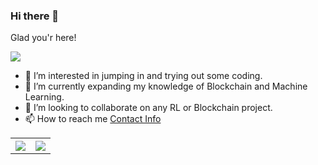 ### Hi there 👋
Glad you'r here!<br>
<!--![](https://visitor-badge.glitch.me/badge?page_id=sandeepb20) <br> -->
![](https://komarev.com/ghpvc/?username=its-me-navee&label=PROFILE+VIEWS&color=blue&style=plastic)<br>
<!--
**sandeepb20/sandeepb20** is a ✨ _special_ ✨ repository because its `README.md` (this file) appears on your GitHub profile.

Here are some ideas to get you started:

- 🔭 I’m currently working on ...
- 🌱 I’m currently learning ...
- 👯 I’m looking to collaborate on ...
- 🤔 I’m looking for help with ...
- 💬 Ask me about ...
- 📫 How to reach me: ...
- 😄 Pronouns: ...
- ⚡ Fun fact: ...
-->
 
- 🔭 I’m interested in jumping in and trying out some coding.
- 🌱 I’m currently expanding my knowledge of Blockchain and Machine Learning.
- 👯 I’m looking to collaborate on any RL or Blockchain project.
- 📫 How to reach me [Contact Info](https://its-me-navee.github.io/#contact)

<table style="width:100%">
  <tr>
    <th><img src="https://github-readme-stats.vercel.app/api?username=its-me-navee&show_icons=true&hide_border=true&hide=issues" /></th>
   <th><img src="https://github-readme-stats.vercel.app/api/top-langs/?username=its-me-navee&layout=compact&langs_count=8" /></th> 
   
  </tr>
</table>
